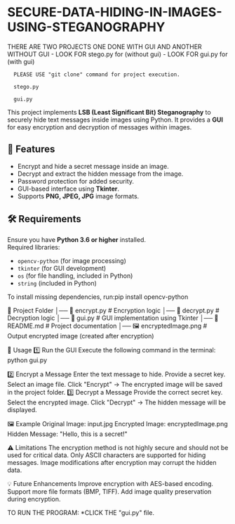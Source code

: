 # SECURE-DATA-HIDING-IN-IMAGES-USING-STEGANOGRAPHY
THERE ARE TWO PROJECTS ONE DONE WITH GUI AND ANOTHER WITHOUT GUI
      -  LOOK FOR stego.py for (without gui)
      -  LOOK FOR gui.py for (with gui)

      PLEASE USE "git clone" command for project execution.

      stego.py

      gui.py
        
This project implements **LSB (Least Significant Bit) Steganography** to securely hide text messages inside images using Python. It provides a **GUI** for easy encryption and decryption of messages within images.

## 📜 Features
- Encrypt and hide a secret message inside an image.
- Decrypt and extract the hidden message from the image.
- Password protection for added security.
- GUI-based interface using **Tkinter**.
- Supports **PNG, JPEG, JPG** image formats.

## 🛠️ Requirements
Ensure you have **Python 3.6 or higher** installed.  
Required libraries:
- `opencv-python` (for image processing)
- `tkinter` (for GUI development)
- `os` (for file handling, included in Python)
- `string` (included in Python)

To install missing dependencies, 
    run:pip install opencv-python

📁 Project Folder
│── 📄 encrypt.py         # Encryption logic
│── 📄 decrypt.py         # Decryption logic
│── 📄 gui.py             # GUI implementation using Tkinter
│── 📄 README.md          # Project documentation
│── 🖼️ encryptedImage.png  # Output encrypted image (created after encryption)

🚀 Usage
1️⃣ Run the GUI
    Execute the following command in the terminal:
    python gui.py

2️⃣ Encrypt a Message
    Enter the text message to hide.
    Provide a secret key.
    Select an image file.
    Click "Encrypt" → The encrypted image will be saved in the project folder.
3️⃣ Decrypt a Message
    Provide the correct secret key.
    Select the encrypted image.
    Click "Decrypt" → The hidden message will be displayed.

🖼️ Example
Original Image: input.jpg
Encrypted Image: encryptedImage.png
Hidden Message: "Hello, this is a secret!"

⚠️ Limitations
The encryption method is not highly secure and should not be used for critical data.
Only ASCII characters are supported for hiding messages.
Image modifications after encryption may corrupt the hidden data.

💡 Future Enhancements
Improve encryption with AES-based encoding.
Support more file formats (BMP, TIFF).
Add image quality preservation during encryption.

TO RUN THE PROGRAM:
    *CLICK THE "gui.py" file.
